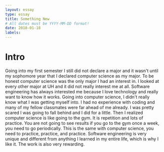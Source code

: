```yaml
---
layout: essay
type: essay
title: Something New
# All dates must be YYYY-MM-DD format!
date: 2018-01-18
labels:
---
```

# Intro
Going into my first semester I still did not declare a major and it wasn't until my sophomore year that I declared computer science as my major. To be honest computer science was the only major I had an interest in. I looked at every other major at UH and it did not really interest me at all. Software engineering has always interested me because I love technology and really want to know how it works. Going into computer science, I didn't really know what I was getting myself into. I had no experience with coding and many of my fellow classmates were far ahead of me already. I was pretty scared I was going to fall behind and I did for a little. Then I realized computer science is like going to the gym. It is repetition and lots of practice. You are not going to see results if you go to the gym once a week, you need to go periodically. This is the same with computer science, you need to practice, practice, and practice. Software engineering is very unique and different from anything I learned in my entire life, which is why I like it. The work is also very rewarding. 
